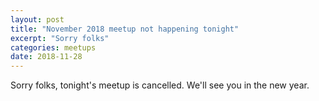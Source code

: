 ```yaml
---
layout: post
title: "November 2018 meetup not happening tonight"
excerpt: "Sorry folks"
categories: meetups 
date: 2018-11-28
---
```


Sorry folks, tonight's meetup is cancelled. We'll see you in the new year.

